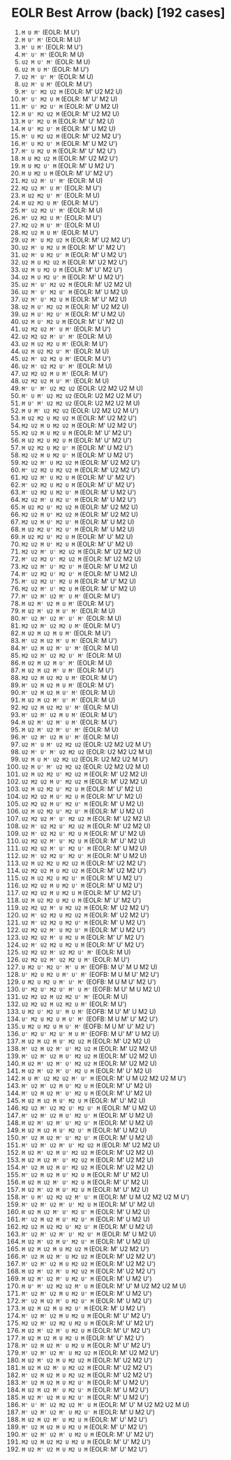 # EOLR Best Arrow (back) [192 cases]

1. `M U M'` (EOLR: M U')
1. `M U' M'` (EOLR: M U)
1. `M' U M'` (EOLR: M U')
1. `M' U' M'` (EOLR: M U)
1. `U2 M U' M'` (EOLR: M U)
1. `U2 M U M'` (EOLR: M U')
1. `U2 M' U' M'` (EOLR: M U)
1. `U2 M' U M'` (EOLR: M U')
1. `M' U' M2 U2 M` (EOLR: M' U2 M2 U)
1. `M' U' M2 U M` (EOLR: M' U' M2 U)
1. `M' U' M2 U' M` (EOLR: M' U M2 U)
1. `M U' M2 U2 M` (EOLR: M' U2 M2 U)
1. `M U' M2 U M` (EOLR: M' U' M2 U)
1. `M U' M2 U' M` (EOLR: M' U M2 U)
1. `M' U M2 U2 M` (EOLR: M' U2 M2 U')
1. `M' U M2 U' M` (EOLR: M' U M2 U')
1. `M' U M2 U M` (EOLR: M' U' M2 U')
1. `M U M2 U2 M` (EOLR: M' U2 M2 U')
1. `M U M2 U' M` (EOLR: M' U M2 U')
1. `M U M2 U M` (EOLR: M' U' M2 U')
1. `M2 U2 M' U' M'` (EOLR: M U)
1. `M2 U2 M' U M'` (EOLR: M U')
1. `M U2 M2 U' M'` (EOLR: M U)
1. `M U2 M2 U M'` (EOLR: M U')
1. `M' U2 M2 U' M'` (EOLR: M U)
1. `M' U2 M2 U M'` (EOLR: M U')
1. `M2 U2 M U' M'` (EOLR: M U)
1. `M2 U2 M U M'` (EOLR: M U')
1. `U2 M' U M2 U2 M` (EOLR: M' U2 M2 U')
1. `U2 M' U M2 U M` (EOLR: M' U' M2 U')
1. `U2 M' U M2 U' M` (EOLR: M' U M2 U')
1. `U2 M U M2 U2 M` (EOLR: M' U2 M2 U')
1. `U2 M U M2 U M` (EOLR: M' U' M2 U')
1. `U2 M U M2 U' M` (EOLR: M' U M2 U')
1. `U2 M' U' M2 U2 M` (EOLR: M' U2 M2 U)
1. `U2 M' U' M2 U' M` (EOLR: M' U M2 U)
1. `U2 M' U' M2 U M` (EOLR: M' U' M2 U)
1. `U2 M U' M2 U2 M` (EOLR: M' U2 M2 U)
1. `U2 M U' M2 U' M` (EOLR: M' U M2 U)
1. `U2 M U' M2 U M` (EOLR: M' U' M2 U)
1. `U2 M2 U2 M' U M'` (EOLR: M U')
1. `U2 M2 U2 M' U' M'` (EOLR: M U)
1. `U2 M U2 M2 U M'` (EOLR: M U')
1. `U2 M U2 M2 U' M'` (EOLR: M U)
1. `U2 M' U2 M2 U M'` (EOLR: M U')
1. `U2 M' U2 M2 U' M'` (EOLR: M U)
1. `U2 M2 U2 M U M'` (EOLR: M U')
1. `U2 M2 U2 M U' M'` (EOLR: M U)
1. `M' U' M' U2 M2 U2` (EOLR: U2 M2 U2 M U)
1. `M' U M' U2 M2 U2` (EOLR: U2 M2 U2 M U')
1. `M U' M' U2 M2 U2` (EOLR: U2 M2 U2 M U)
1. `M U M' U2 M2 U2` (EOLR: U2 M2 U2 M U')
1. `M U2 M2 U M2 U2 M` (EOLR: M' U2 M2 U')
1. `M2 U2 M U M2 U2 M` (EOLR: M' U2 M2 U')
1. `M2 U2 M U M2 U M` (EOLR: M' U' M2 U')
1. `M U2 M2 U M2 U M` (EOLR: M' U' M2 U')
1. `M U2 M2 U M2 U' M` (EOLR: M' U M2 U')
1. `M2 U2 M U M2 U' M` (EOLR: M' U M2 U')
1. `M2 U2 M' U M2 U2 M` (EOLR: M' U2 M2 U')
1. `M' U2 M2 U M2 U2 M` (EOLR: M' U2 M2 U')
1. `M2 U2 M' U M2 U M` (EOLR: M' U' M2 U')
1. `M' U2 M2 U M2 U M` (EOLR: M' U' M2 U')
1. `M' U2 M2 U M2 U' M` (EOLR: M' U M2 U')
1. `M2 U2 M' U M2 U' M` (EOLR: M' U M2 U')
1. `M U2 M2 U' M2 U2 M` (EOLR: M' U2 M2 U)
1. `M2 U2 M U' M2 U2 M` (EOLR: M' U2 M2 U)
1. `M2 U2 M U' M2 U' M` (EOLR: M' U M2 U)
1. `M U2 M2 U' M2 U' M` (EOLR: M' U M2 U)
1. `M U2 M2 U' M2 U M` (EOLR: M' U' M2 U)
1. `M2 U2 M U' M2 U M` (EOLR: M' U' M2 U)
1. `M2 U2 M' U' M2 U2 M` (EOLR: M' U2 M2 U)
1. `M' U2 M2 U' M2 U2 M` (EOLR: M' U2 M2 U)
1. `M2 U2 M' U' M2 U' M` (EOLR: M' U M2 U)
1. `M' U2 M2 U' M2 U' M` (EOLR: M' U M2 U)
1. `M' U2 M2 U' M2 U M` (EOLR: M' U' M2 U)
1. `M2 U2 M' U' M2 U M` (EOLR: M' U' M2 U)
1. `M' U2 M' U2 M' U M'` (EOLR: M U')
1. `M U2 M' U2 M U M'` (EOLR: M U')
1. `M U2 M' U2 M U' M'` (EOLR: M U)
1. `M' U2 M' U2 M' U' M'` (EOLR: M U)
1. `M2 U2 M' U2 M2 U M'` (EOLR: M U')
1. `M U2 M U2 M U M'` (EOLR: M U')
1. `M' U2 M U2 M' U M'` (EOLR: M U')
1. `M' U2 M U2 M' U' M'` (EOLR: M U)
1. `M2 U2 M' U2 M2 U' M'` (EOLR: M U)
1. `M U2 M U2 M U' M'` (EOLR: M U)
1. `M U2 M U2 M' U M'` (EOLR: M U')
1. `M2 U2 M U2 M2 U M'` (EOLR: M U')
1. `M' U2 M U2 M U M'` (EOLR: M U')
1. `M' U2 M U2 M U' M'` (EOLR: M U)
1. `M U2 M U2 M' U' M'` (EOLR: M U)
1. `M2 U2 M U2 M2 U' M'` (EOLR: M U)
1. `M' U2 M' U2 M U M'` (EOLR: M U')
1. `M U2 M' U2 M' U M'` (EOLR: M U')
1. `M U2 M' U2 M' U' M'` (EOLR: M U)
1. `M' U2 M' U2 M U' M'` (EOLR: M U)
1. `U2 M' U M' U2 M2 U2` (EOLR: U2 M2 U2 M U')
1. `U2 M' U' M' U2 M2 U2` (EOLR: U2 M2 U2 M U)
1. `U2 M U M' U2 M2 U2` (EOLR: U2 M2 U2 M U')
1. `U2 M U' M' U2 M2 U2` (EOLR: U2 M2 U2 M U)
1. `U2 M U2 M2 U' M2 U2 M` (EOLR: M' U2 M2 U)
1. `U2 M2 U2 M U' M2 U2 M` (EOLR: M' U2 M2 U)
1. `U2 M U2 M2 U' M2 U M` (EOLR: M' U' M2 U)
1. `U2 M2 U2 M U' M2 U M` (EOLR: M' U' M2 U)
1. `U2 M2 U2 M U' M2 U' M` (EOLR: M' U M2 U)
1. `U2 M U2 M2 U' M2 U' M` (EOLR: M' U M2 U)
1. `U2 M2 U2 M' U' M2 U2 M` (EOLR: M' U2 M2 U)
1. `U2 M' U2 M2 U' M2 U2 M` (EOLR: M' U2 M2 U)
1. `U2 M' U2 M2 U' M2 U M` (EOLR: M' U' M2 U)
1. `U2 M2 U2 M' U' M2 U M` (EOLR: M' U' M2 U)
1. `U2 M2 U2 M' U' M2 U' M` (EOLR: M' U M2 U)
1. `U2 M' U2 M2 U' M2 U' M` (EOLR: M' U M2 U)
1. `U2 M U2 M2 U M2 U2 M` (EOLR: M' U2 M2 U')
1. `U2 M2 U2 M U M2 U2 M` (EOLR: M' U2 M2 U')
1. `U2 M U2 M2 U M2 U' M` (EOLR: M' U M2 U')
1. `U2 M2 U2 M U M2 U' M` (EOLR: M' U M2 U')
1. `U2 M2 U2 M U M2 U M` (EOLR: M' U' M2 U')
1. `U2 M U2 M2 U M2 U M` (EOLR: M' U' M2 U')
1. `U2 M2 U2 M' U M2 U2 M` (EOLR: M' U2 M2 U')
1. `U2 M' U2 M2 U M2 U2 M` (EOLR: M' U2 M2 U')
1. `U2 M' U2 M2 U M2 U' M` (EOLR: M' U M2 U')
1. `U2 M2 U2 M' U M2 U' M` (EOLR: M' U M2 U')
1. `U2 M2 U2 M' U M2 U M` (EOLR: M' U' M2 U')
1. `U2 M' U2 M2 U M2 U M` (EOLR: M' U' M2 U')
1. `U2 M2 U2 M' U2 M2 U' M'` (EOLR: M U)
1. `U2 M2 U2 M' U2 M2 U M'` (EOLR: M U')
1. `U M2 U' M2 U' M' U M'` (EOFB: M U' M U M2 U)
1. `U' M2 U M2 U M' U' M'` (EOFB: M U M U' M2 U')
1. `U M2 U M2 U M' U' M'` (EOFB: M U M U' M2 U')
1. `U' M2 U' M2 U' M' U M'` (EOFB: M U' M U M2 U)
1. `U2 M2 U2 M U2 M2 U' M'` (EOLR: M U)
1. `U2 M2 U2 M U2 M2 U M'` (EOLR: M U')
1. `U M2 U' M2 U' M U M'` (EOFB: M U' M' U M2 U)
1. `U' M2 U M2 U M U' M'` (EOFB: M U M' U' M2 U')
1. `U M2 U M2 U M U' M'` (EOFB: M U M' U' M2 U')
1. `U' M2 U' M2 U' M U M'` (EOFB: M U' M' U M2 U)
1. `M U2 M U2 M U' M2 U2 M` (EOLR: M' U2 M2 U)
1. `M' U2 M U2 M' U' M2 U2 M` (EOLR: M' U2 M2 U)
1. `M' U2 M' U2 M U' M2 U2 M` (EOLR: M' U2 M2 U)
1. `M U2 M' U2 M' U' M2 U2 M` (EOLR: M' U2 M2 U)
1. `M U2 M' U2 M' U' M2 U M` (EOLR: M' U' M2 U)
1. `M U M' U2 M2 U2 M' U' M` (EOLR: M' U M U2 M2 U2 M U')
1. `M' U2 M' U2 M U' M2 U M` (EOLR: M' U' M2 U)
1. `M' U2 M U2 M' U' M2 U M` (EOLR: M' U' M2 U)
1. `M U2 M U2 M U' M2 U M` (EOLR: M' U' M2 U)
1. `M2 U2 M' U2 M2 U' M2 U' M` (EOLR: M' U M2 U)
1. `M' U2 M' U2 M U' M2 U' M` (EOLR: M' U M2 U)
1. `M U2 M' U2 M' U' M2 U' M` (EOLR: M' U M2 U)
1. `M U2 M U2 M U' M2 U' M` (EOLR: M' U M2 U)
1. `M' U2 M U2 M' U' M2 U' M` (EOLR: M' U M2 U)
1. `M' U2 M' U2 M' U' M2 U2 M` (EOLR: M' U2 M2 U)
1. `M U2 M' U2 M U' M2 U2 M` (EOLR: M' U2 M2 U)
1. `M U2 M U2 M' U' M2 U2 M` (EOLR: M' U2 M2 U)
1. `M' U2 M U2 M U' M2 U2 M` (EOLR: M' U2 M2 U)
1. `M' U2 M U2 M U' M2 U M` (EOLR: M' U' M2 U)
1. `M U2 M U2 M' U' M2 U M` (EOLR: M' U' M2 U)
1. `M U2 M' U2 M U' M2 U M` (EOLR: M' U' M2 U)
1. `M' U M' U2 M2 U2 M' U' M` (EOLR: M' U M U2 M2 U2 M U')
1. `M' U2 M' U2 M' U' M2 U M` (EOLR: M' U' M2 U)
1. `M U2 M U2 M' U' M2 U' M` (EOLR: M' U M2 U)
1. `M' U2 M U2 M U' M2 U' M` (EOLR: M' U M2 U)
1. `M2 U2 M U2 M2 U' M2 U' M` (EOLR: M' U M2 U)
1. `M' U2 M' U2 M' U' M2 U' M` (EOLR: M' U M2 U)
1. `M U2 M' U2 M U' M2 U' M` (EOLR: M' U M2 U)
1. `M U2 M U2 M U M2 U2 M` (EOLR: M' U2 M2 U')
1. `M' U2 M U2 M' U M2 U2 M` (EOLR: M' U2 M2 U')
1. `M' U2 M' U2 M U M2 U2 M` (EOLR: M' U2 M2 U')
1. `M U2 M' U2 M' U M2 U2 M` (EOLR: M' U2 M2 U')
1. `M U2 M' U2 M' U M2 U' M` (EOLR: M' U M2 U')
1. `M U' M' U2 M2 U2 M' U M` (EOLR: M' U' M U2 M2 U2 M U)
1. `M' U2 M' U2 M U M2 U' M` (EOLR: M' U M2 U')
1. `M' U2 M U2 M' U M2 U' M` (EOLR: M' U M2 U')
1. `M U2 M U2 M U M2 U' M` (EOLR: M' U M2 U')
1. `M' U2 M' U2 M U M2 U M` (EOLR: M' U' M2 U')
1. `M2 U2 M' U2 M2 U M2 U M` (EOLR: M' U' M2 U')
1. `M U2 M' U2 M' U M2 U M` (EOLR: M' U' M2 U')
1. `M U2 M U2 M U M2 U M` (EOLR: M' U' M2 U')
1. `M' U2 M U2 M' U M2 U M` (EOLR: M' U' M2 U')
1. `M' U2 M' U2 M' U M2 U2 M` (EOLR: M' U2 M2 U')
1. `M U2 M' U2 M U M2 U2 M` (EOLR: M' U2 M2 U')
1. `M U2 M U2 M' U M2 U2 M` (EOLR: M' U2 M2 U')
1. `M' U2 M U2 M U M2 U2 M` (EOLR: M' U2 M2 U')
1. `M' U2 M U2 M U M2 U' M` (EOLR: M' U M2 U')
1. `M U2 M U2 M' U M2 U' M` (EOLR: M' U M2 U')
1. `M U2 M' U2 M U M2 U' M` (EOLR: M' U M2 U')
1. `M' U' M' U2 M2 U2 M' U M` (EOLR: M' U' M U2 M2 U2 M U)
1. `M' U2 M' U2 M' U M2 U' M` (EOLR: M' U M2 U')
1. `M U2 M U2 M' U M2 U M` (EOLR: M' U' M2 U')
1. `M' U2 M U2 M U M2 U M` (EOLR: M' U' M2 U')
1. `M' U2 M' U2 M' U M2 U M` (EOLR: M' U' M2 U')
1. `M2 U2 M U2 M2 U M2 U M` (EOLR: M' U' M2 U')
1. `M U2 M' U2 M U M2 U M` (EOLR: M' U' M2 U')
